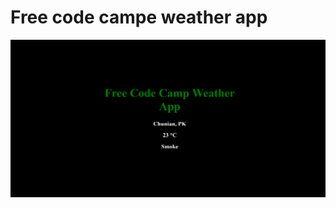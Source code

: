 # Free code campe weather app


 ![picture alt](./fcc_weather_app.png "Free code campe weather app")
